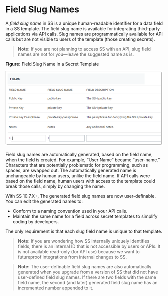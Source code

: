 [title]: # (Field Slug Names)
[tags]: # (XXX)
[priority]: # (30)

# Field Slug Names

A *field slug name* in SS is a unique human-readable identifier for a data field in a SS template. The field slug name is available for integrating third-party applications via API calls. Slug names are programmatically available for API calls but are not visible to users of the template (those creating secrets).

> **Note:** If you are not planning to access SS with an API, slug field names are not for you—leave the suggested name as is.

**Figure:** Field Slug Name in a Secret Template

![](images/image-20191101144814839.png)

Field slug names are automatically generated, based on the field name, when the field is created. For example, “User Name” became “user-name.” Characters that are potentially problematic for programming, such as spaces, are swapped out. The automatically generated name is unchangeable by human users, unlike the field name. If API calls were based on the field name, human users with access to the template could break those calls, simply by changing the name. 

With SS 10.7.X+, The generated field slug names are now user-definable. You can edit the generated names to:

- Conform to a naming convention used in your API calls.
- Maintain the same name for a field across secret templates to simplify coding by developers.

The only requirement is that each slug field name is unique to that template.

> **Note:** If you are wondering how SS internally uniquely identifies fields, there is an internal ID that is not accessible by users or APIs. It is not available read-only (for API use) because we want to futureproof integrations from internal changes to SS.

> **Note:** The user-definable field slug names are also automatically generated when you upgrade from a version of SS that did not have user-defined field slug names. If there are two fields with the same field name, the second (and later) generated field slug name has an incremented number appended to it.
